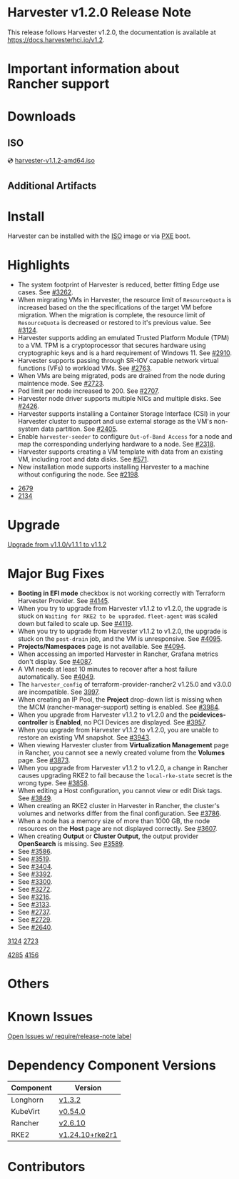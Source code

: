 # Harvester v1.2.0 Release Note
<!--- TO-DO -->
This release follows Harvester v1.2.0, the documentation is available at https://docs.harvesterhci.io/v1.2.

# Important information about Rancher support
<!--- TO-DO -->

# Downloads
<!--- TO-DO -->

## ISO
<!--- TO-DO -->
:cd: [harvester-v1.1.2-amd64.iso](https://releases.rancher.com/harvester/v1.1.2/harvester-v1.1.2-amd64.iso)

## Additional Artifacts
<!--- TO-DO -->

# Install
<!--- TO-DO -->
Harvester can be installed with the [ISO](https://docs.harvesterhci.io/v1.1/install/iso-install/) image or via [PXE](https://docs.harvesterhci.io/v1.1/install/pxe-boot-install/) boot.

# Highlights
<!--- TO-DO -->
- The system footprint of Harvester is reduced, better fitting Edge use cases. See [#3262](https://github.com/harvester/harvester/issues/3262).
- When mirgrating VMs in Harvester, the resource limit of `ResourceQuota` is increased based on the the specifications of the target VM before migration. When the migration is complete, the resource limit of `ResourceQuota` is decreased or restored to it's previous value. See [#3124](https://github.com/harvester/harvester/issues/3124).
- Harvester supports adding an emulated Trusted Platform Module (TPM) to a VM. TPM is a cryptoprocessor that secures hardware using cryptographic keys and is a hard requirement of Windows 11. See [#2910](https://github.com/harvester/harvester/issues/2910).
- Harvester supports passing through SR-IOV capable network virtual functions (VFs) to workload VMs. See [#2763](https://github.com/harvester/harvester/issues/2763).
- When VMs are being migrated, pods are drained from the node during maintence mode. See [#2723](https://github.com/harvester/harvester/issues/2723).
- Pod limit per node increased to 200. See [#2707](https://github.com/harvester/harvester/issues/2707).
- Harvester node driver supports multiple NICs and multiple disks. See [#2426](https://github.com/harvester/harvester/issues/2426).
- Harvester supports installing a Container Storage Interface (CSI) in your Harvester cluster to support and use external storage as the VM's non-system data partition. See [#2405](https://github.com/harvester/harvester/issues/2405).
- Enable `harvester-seeder` to configure `Out-of-Band Access` for a node and map the corresponding underlying hardware to a node. See [#2318](https://github.com/harvester/harvester/issues/2318).
- Harvester supports creating a VM template with data from an existing VM, including root and data disks. See [#571](https://github.com/harvester/harvester/issues/571).
- New installation mode supports installing Harvester to a machine without configuring the node. See [#2198](https://github.com/harvester/harvester/issues/2198).
<!--- FOLLOW-UP -->
- [2679](https://github.com/harvester/harvester/issues/2679)
- [2134](https://github.com/harvester/harvester/issues/2134)

# Upgrade
<!--- TO-DO -->
[Upgrade from v1.1.0/v1.1.1 to v1.1.2](https://docs.harvesterhci.io/v1.1/upgrade/automatic/)

# Major Bug Fixes
<!--- TO-DO -->
- **Booting in EFI mode** checkbox is not working correctly with Terraform Harvester Provider. See [#4145](https://github.com/harvester/harvester/issues/4145).
- When you try to upgrade from Harvester v1.1.2 to v1.2.0, the upgrade is stuck on `Waiting for RKE2 to be upgraded`. `fleet-agent` was scaled down but failed to scale up. See [#4119](https://github.com/harvester/harvester/issues/4119).
- When you try to upgrade from Harvester v1.1.2 to v1.2.0, the upgrade is stuck on the `post-drain` job, and the VM is unresponsive. See [#4095](https://github.com/harvester/harvester/issues/4095).
- **Projects/Namespaces** page is not available. See [#4094](https://github.com/harvester/harvester/issues/4094).
- When accessing an imported Harvester in Rancher, Grafana metrics don't display. See [#4087](https://github.com/harvester/harvester/issues/4087).
- A VM needs at least 10 minutes to recover after a host failure automatically. See [#4049](https://github.com/harvester/harvester/issues/4049).
- The `harvester_config` of terraform-provider-rancher2 v1.25.0 and v3.0.0 are incompatible. See [3997](https://github.com/harvester/harvester/issues/3997).
- When creating an IP Pool, the **Project** drop-down list is missing when the MCM (rancher-manager-support) setting is enabled. See [#3984](https://github.com/harvester/harvester/issues/3984).
- When you upgrade from Harvester v1.1.2 to v1.2.0 and the **pcidevices-controller** is **Enabled**, no PCI Devices are displayed. See [#3957](https://github.com/harvester/harvester/issues/3957).
- When you upgrade from Harvester v1.1.2 to v1.2.0, you are unable to restore an existing VM snapshot. See [#3943](https://github.com/harvester/harvester/issues/3943).
- When viewing Harvester cluster from **Virtualization Management** page in Rancher, you cannot see a newly created volume from the **Volumes** page. See [#3873](https://github.com/harvester/harvester/issues/3873).
- When you upgrade from Harvester v1.1.2 to v1.2.0, a change in Rancher causes upgrading RKE2 to fail because the `local-rke-state` secret is the wrong type. See [#3858](https://github.com/harvester/harvester/issues/3858).
- When editing a Host configuration, you cannot view or edit Disk tags. See [#3849](https://github.com/harvester/harvester/issues/3849).
- When creating an RKE2 cluster in Harvester in Rancher, the cluster's volumes and networks differ from the final configuration. See [#3786](https://github.com/harvester/harvester/issues/3786).
- When a node has a memory size of more than 1000 GB, the node resources on the **Host** page are not displayed correctly. See [#3607](https://github.com/harvester/harvester/issues/3607).
- When creating **Output** or **Cluster Output**, the output provider **OpenSearch** is missing. See [#3589](https://github.com/harvester/harvester/issues/3589).
- See [#3586](https://github.com/harvester/harvester/issues/3586).
- See [#3519](https://github.com/harvester/harvester/issues/3519).
- See [#3404](https://github.com/harvester/harvester/issues/3404).
- See [#3392](https://github.com/harvester/harvester/issues/3392).
- See [#3300](https://github.com/harvester/harvester/issues/3300).
- See [#3272](https://github.com/harvester/harvester/issues/3272).
- See [#3216](https://github.com/harvester/harvester/issues/3216).
- See [#3133](https://github.com/harvester/harvester/issues/3133).
- See [#2737](https://github.com/harvester/harvester/issues/2737).
- See [#2729](https://github.com/harvester/harvester/issues/2729).
- See [#2640](https://github.com/harvester/harvester/issues/2640).

<!--- FOLLOW-UP -->
<!--- Highlight --->
[3124](https://github.com/harvester/harvester/issues/3124)
[2723](https://github.com/harvester/harvester/issues/2723)
<!--- Open --->
[4285](https://github.com/harvester/harvester/issues/4285)
[4156](https://github.com/harvester/harvester/issues/4156)

# Others
<!--- TO-DO -->

# Known Issues
<!--- TO-DO -->
[Open Issues w/ require/release-note label](https://github.com/harvester/harvester/issues?q=is%3Aissue+label%3Arequire%2Frelease-note+is%3Aopen)

# Dependency Component Versions
<!--- TO-DO -->
| Component | Version |
| ------ | ---------|
| Longhorn | [v1.3.2](https://github.com/longhorn/longhorn/releases/tag/v1.3.2) |
| KubeVirt | [v0.54.0](https://github.com/kubevirt/kubevirt/releases/tag/v0.54.0) |
| Rancher | [v2.6.10](https://github.com/rancher/rancher/releases/tag/v2.6.10) |
| RKE2 | [v1.24.10+rke2r1](https://github.com/rancher/rke2/releases/tag/v1.24.10%2Brke2r1) |

# Contributors
<!--- TO-DO -->
